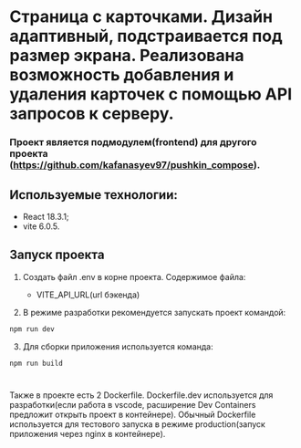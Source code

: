 # Страница с карточками. Дизайн адаптивный, подстраивается под размер экрана. Реализована возможность добавления и удаления карточек с помощью API запросов к серверу.

### Проект является подмодулем(frontend) для другого проекта (https://github.com/kafanasyev97/pushkin_compose).

## Используемые технологии:

- React 18.3.1;
- vite 6.0.5.

## Запуск проекта

1. Создать файл .env в корне проекта. Содержимое файла:

   - VITE_API_URL(url бэкенда)

2. В режиме разработки рекомендуется запускать проект командой:

```sh
npm run dev
```

3. Для сборки приложения используется команда:

```sh
npm run build
```

#

Также в проекте есть 2 Dockerfile. Dockerfile.dev используется для разработки(если работа в vscode, расширение Dev Containers предложит открыть проект в контейнере). Обычный Dockerfile используется для тестового запуска в режиме production(запуск приложения через nginx в контейнере).
